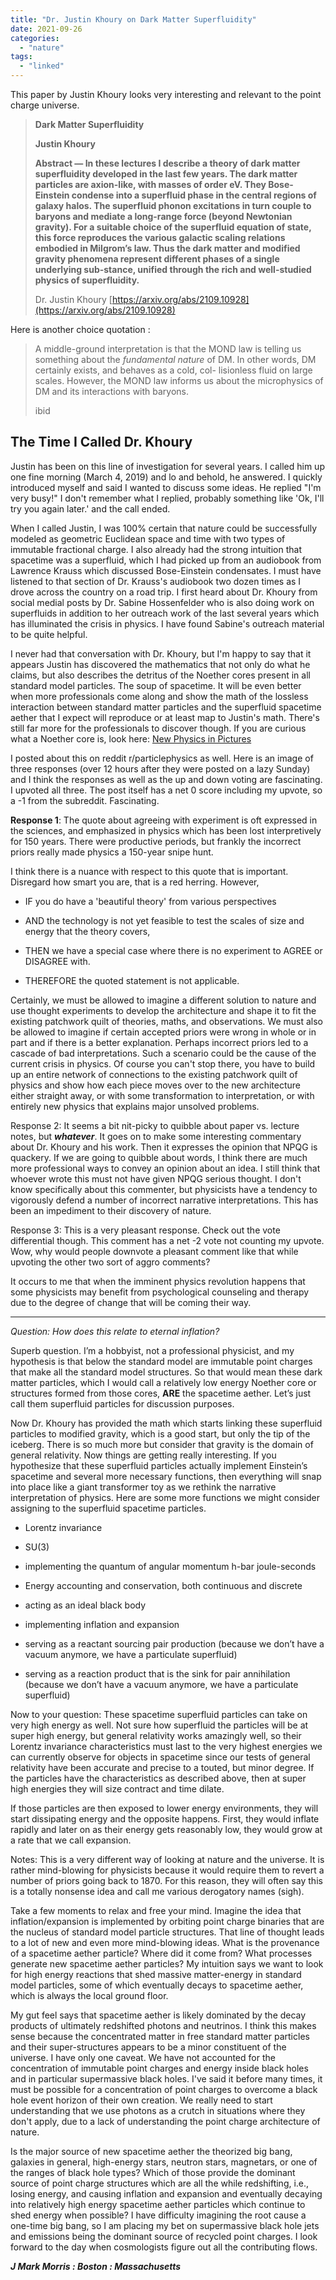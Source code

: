 ```yaml
---
title: "Dr. Justin Khoury on Dark Matter Superfluidity"
date: 2021-09-26
categories: 
  - "nature"
tags: 
  - "linked"
---
```


This paper by Justin Khoury looks very interesting and relevant to the point charge universe.

> **Dark Matter Superfluidity**
> 
> **Justin Khoury**
> 
> **Abstract — In these lectures I describe a theory of dark matter superfluidity developed in the last few years. The dark matter particles are axion-like, with masses of order eV. They Bose-Einstein condense into a superfluid phase in the central regions of galaxy halos. The superfluid phonon excitations in turn couple to baryons and mediate a long-range force (beyond Newtonian gravity). For a suitable choice of the superfluid equation of state, this force reproduces the various galactic scaling relations embodied in Milgrom’s law. Thus the dark matter and modified gravity phenomena represent different phases of a single underlying sub-stance, unified through the rich and well-studied physics of superfluidity.**
> 
> Dr. Justin Khoury [https://arxiv.org/abs/2109.10928](https://arxiv.org/abs/2109.10928)

Here is another choice quotation :

> A middle-ground interpretation is that the MOND law is telling us something about the _fundamental nature_ of DM. In other words, DM certainly exists, and behaves as a cold, col- lisionless fluid on large scales. However, the MOND law informs us about the microphysics of DM and its interactions with baryons.
> 
> ibid

## **The Time I Called Dr. Khoury**

Justin has been on this line of investigation for several years. I called him up one fine morning (March 4, 2019) and lo and behold, he answered. I quickly introduced myself and said I wanted to discuss some ideas. He replied "I'm very busy!" I don't remember what I replied, probably something like 'Ok, I'll try you again later.' and the call ended. 

When I called Justin, I was 100% certain that nature could be successfully modeled as geometric Euclidean space and time with two types of immutable fractional charge. I also already had the strong intuition that spacetime was a superfluid, which I had picked up from an audiobook from Lawrence Krauss which discussed Bose-Einstein condensates. I must have listened to that section of Dr. Krauss's audiobook two dozen times as I drove across the country on a road trip. I first heard about Dr. Khoury from social medial posts by Dr. Sabine Hossenfelder who is also doing work on superfluids in addition to her outreach work of the last several years which has illuminated the crisis in physics. I have found Sabine's outreach material to be quite helpful.

I never had that conversation with Dr. Khoury, but I'm happy to say that it appears Justin has discovered the mathematics that not only do what he claims, but also describes the detritus of the Noether cores present in all standard model particles. The soup of spacetime. It will be even better when more professionals come along and show the math of the lossless interaction between standard matter particles and the superfluid spacetime aether that I expect will reproduce or at least map to Justin's math. There's still far more for the professionals to discover though. If you are curious what a Noether core is, look here: [New Physics in Pictures](https://johnmarkmorris.com/2021/06/15/new-physics-in-pictures/)

I posted about this on reddit r/particlephysics as well. Here is an image of three responses (over 12 hours after they were posted on a lazy Sunday) and I think the responses as well as the up and down voting are fascinating. I upvoted all three. The post itself has a net 0 score including my upvote, so a -1 from the subreddit. Fascinating.

**Response 1**: The quote about agreeing with experiment is oft expressed in the sciences, and emphasized in physics which has been lost interpretively for 150 years. There were productive periods, but frankly the incorrect priors really made physics a 150-year snipe hunt.

I think there is a nuance with respect to this quote that is important. Disregard how smart you are, that is a red herring. However,

- IF you do have a 'beautiful theory' from various perspectives

- AND the technology is not yet feasible to test the scales of size and energy that the theory covers,

- THEN we have a special case where there is no experiment to AGREE or DISAGREE with.

- THEREFORE the quoted statement is not applicable.

Certainly, we must be allowed to imagine a different solution to nature and use thought experiments to develop the architecture and shape it to fit the existing patchwork quilt of theories, maths, and observations. We must also be allowed to imagine if certain accepted priors were wrong in whole or in part and if there is a better explanation. Perhaps incorrect priors led to a cascade of bad interpretations. Such a scenario could be the cause of the current crisis in physics. Of course you can't stop there, you have to build up an entire network of connections to the existing patchwork quilt of physics and show how each piece moves over to the new architecture either straight away, or with some transformation to interpretation, or with entirely new physics that explains major unsolved problems.

Response 2: It seems a bit nit-picky to quibble about paper vs. lecture notes, but **_whatever_**. It goes on to make some interesting commentary about Dr. Khoury and his work. Then it expresses the opinion that NPQG is quackery. If we are going to quibble about words, I think there are much more professional ways to convey an opinion about an idea. I still think that whoever wrote this must not have given NPQG serious thought. I don't know specifically about this commenter, but physicists have a tendency to vigorously defend a number of incorrect narrative interpretations. This has been an impediment to their discovery of nature.

Response 3: This is a very pleasant response. Check out the vote differential though. This comment has a net -2 vote not counting my upvote. Wow, why would people downvote a pleasant comment like that while upvoting the other two sort of aggro comments?

It occurs to me that when the imminent physics revolution happens that some physicists may benefit from psychological counseling and therapy due to the degree of change that will be coming their way.

* * *

_Question: How does this relate to eternal inflation?_

Superb question. I’m a hobbyist, not a professional physicist, and my hypothesis is that below the standard model are immutable point charges that make all the standard model structures. So that would mean these dark matter particles, which I would call a relatively low energy Noether core or structures formed from those cores, **ARE** the spacetime aether. Let’s just call them superfluid particles for discussion purposes.

Now Dr. Khoury has provided the math which starts linking these superfluid particles to modified gravity, which is a good start, but only the tip of the iceberg. There is so much more but consider that gravity is the domain of general relativity. Now things are getting really interesting. If you hypothesize that these superfluid particles actually implement Einstein’s spacetime and several more necessary functions, then everything will snap into place like a giant transformer toy as we rethink the narrative interpretation of physics. Here are some more functions we might consider assigning to the superfluid spacetime particles.

- Lorentz invariance

- SU(3)

- implementing the quantum of angular momentum h-bar joule-seconds

- Energy accounting and conservation, both continuous and discrete

- acting as an ideal black body

- implementing inflation and expansion

- serving as a reactant sourcing pair production (because we don’t have a vacuum anymore, we have a particulate superfluid)

- serving as a reaction product that is the sink for pair annihilation (because we don’t have a vacuum anymore, we have a particulate superfluid)

Now to your question: These spacetime superfluid particles can take on very high energy as well. Not sure how superfluid the particles will be at super high energy, but general relativity works amazingly well, so their Lorentz invariance characteristics must last to the very highest energies we can currently observe for objects in spacetime since our tests of general relativity have been accurate and precise to a touted, but minor degree. If the particles have the characteristics as described above, then at super high energies they will size contract and time dilate.

If those particles are then exposed to lower energy environments, they will start dissipating energy and the opposite happens. First, they would inflate rapidly and later on as their energy gets reasonably low, they would grow at a rate that we call expansion.

Notes: This is a very different way of looking at nature and the universe. It is rather mind-blowing for physicists because it would require them to revert a number of priors going back to 1870. For this reason, they will often say this is a totally nonsense idea and call me various derogatory names (sigh).

Take a few moments to relax and free your mind. Imagine the idea that inflation/expansion is implemented by orbiting point charge binaries that are the nucleus of standard model particle structures. That line of thought leads to a lot of new and even more mind-blowing ideas. What is the provenance of a spacetime aether particle? Where did it come from? What processes generate new spacetime aether particles? My intuition says we want to look for high energy reactions that shed massive matter-energy in standard model particles, some of which eventually decays to spacetime aether, which is always the local ground floor.

My gut feel says that spacetime aether is likely dominated by the decay products of ultimately redshifted photons and neutrinos. I think this makes sense because the concentrated matter in free standard matter particles and their super-structures appears to be a minor constituent of the universe. I have only one caveat. We have not accounted for the concentration of immutable point charges and energy inside black holes and in particular supermassive black holes. I've said it before many times, it must be possible for a concentration of point charges to overcome a black hole event horizon of their own creation. We really need to start understanding that we use photons as a crutch in situations where they don't apply, due to a lack of understanding the point charge architecture of nature.

Is the major source of new spacetime aether the theorized big bang, galaxies in general, high-energy stars, neutron stars, magnetars, or one of the ranges of black hole types? Which of those provide the dominant source of point charge structures which are all the while redshifting, i.e., losing energy, and causing inflation and expansion and eventually decaying into relatively high energy spacetime aether particles which continue to shed energy when possible? I have difficulty imagining the root cause a one-time big bang, so I am placing my bet on supermassive black hole jets and emissions being the dominant source of recycled point charges. I look forward to the day when cosmologists figure out all the contributing flows.

**_J Mark Morris : Boston : Massachusetts_**
